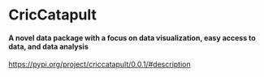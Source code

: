 # CricCatapult

#### A novel data package with a focus on data visualization, easy access to data, and data analysis

https://pypi.org/project/criccatapult/0.0.1/#description
